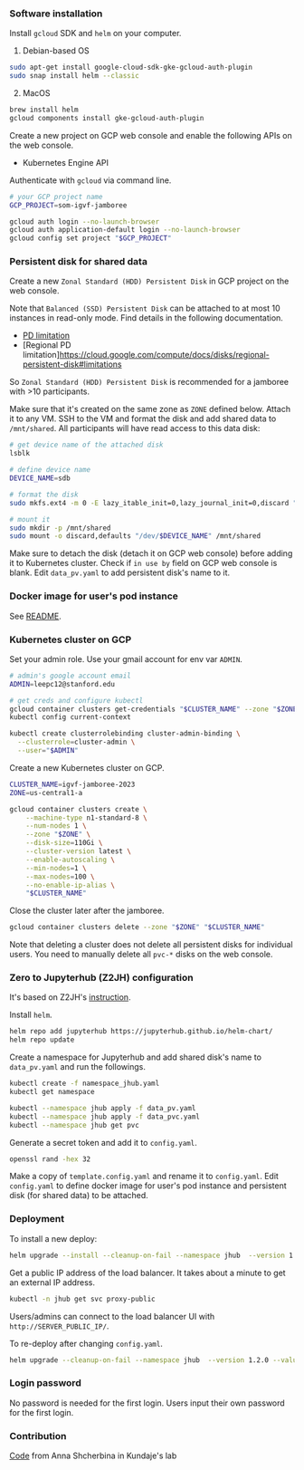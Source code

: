 ### Software installation

Install `gcloud` SDK and `helm` on your computer.

1) Debian-based OS
```bash
sudo apt-get install google-cloud-sdk-gke-gcloud-auth-plugin
sudo snap install helm --classic
```

2) MacOS
```bash
brew install helm
gcloud components install gke-gcloud-auth-plugin
```

Create a new project on GCP web console and enable the following APIs on the web console.
- Kubernetes Engine API


Authenticate with `gcloud` via command line.
```bash
# your GCP project name
GCP_PROJECT=som-igvf-jamboree

gcloud auth login --no-launch-browser
gcloud auth application-default login --no-launch-browser
gcloud config set project "$GCP_PROJECT"
```


### Persistent disk for shared data

Create a new `Zonal Standard (HDD) Persistent Disk` in GCP project on the web console.

Note that `Balanced (SSD) Persistent Disk` can be attached to at most 10 instances in read-only mode. Find details in the following documentation.
- [PD limitation](https://cloud.google.com/compute/docs/disks#pdnumberlimits)
- [Regional PD limitation]https://cloud.google.com/compute/docs/disks/regional-persistent-disk#limitations

So `Zonal Standard (HDD) Persistent Disk` is recommended for a jamboree with >10 participants.

Make sure that it's created on the same zone as `ZONE` defined below. Attach it to any VM. SSH to the VM and format the disk and add shared data to `/mnt/shared`. All participants will have read access to this data disk:
```bash
# get device name of the attached disk
lsblk

# define device name
DEVICE_NAME=sdb

# format the disk
sudo mkfs.ext4 -m 0 -E lazy_itable_init=0,lazy_journal_init=0,discard "/dev/$DEVICE_NAME"

# mount it
sudo mkdir -p /mnt/shared
sudo mount -o discard,defaults "/dev/$DEVICE_NAME" /mnt/shared
```

Make sure to detach the disk (detach it on GCP web console) before adding it to Kubernetes cluster. Check if `in use by` field on GCP web console is blank. Edit `data_pv.yaml` to add persistent disk's name to it.


### Docker image for user's pod instance

See [README](docker/README.md).


### Kubernetes cluster on GCP

Set your admin role. Use your gmail account for env var `ADMIN`.
```bash
# admin's google account email
ADMIN=leepc12@stanford.edu

# get creds and configure kubectl
gcloud container clusters get-credentials "$CLUSTER_NAME" --zone "$ZONE" --project "$GCP_PROJECT"
kubectl config current-context

kubectl create clusterrolebinding cluster-admin-binding \
  --clusterrole=cluster-admin \
  --user="$ADMIN"
```

Create a new Kubernetes cluster on GCP.
```bash
CLUSTER_NAME=igvf-jamboree-2023
ZONE=us-central1-a

gcloud container clusters create \
	--machine-type n1-standard-8 \
	--num-nodes 1 \
	--zone "$ZONE" \
	--disk-size=110Gi \
	--cluster-version latest \
	--enable-autoscaling \
	--min-nodes=1 \
	--max-nodes=100 \
	--no-enable-ip-alias \
	"$CLUSTER_NAME"
```

Close the cluster later after the jamboree.
```bash
gcloud container clusters delete --zone "$ZONE" "$CLUSTER_NAME"
```

Note that deleting a cluster does not delete all persistent disks for individual users. You need to manually delete all  `pvc-*` disks on the web console.


### Zero to Jupyterhub (Z2JH) configuration

It's based on Z2JH's [instruction](https://zero-to-jupyterhub.readthedocs.io/en/stable/index.html).

Install `helm`.
```bash
helm repo add jupyterhub https://jupyterhub.github.io/helm-chart/
helm repo update
````

Create a namespace for Jupyterhub and add shared disk's name to `data_pv.yaml` and run the followings.
```bash
kubectl create -f namespace_jhub.yaml
kubectl get namespace

kubectl --namespace jhub apply -f data_pv.yaml
kubectl --namespace jhub apply -f data_pvc.yaml
kubectl --namespace jhub get pvc
```

Generate a secret token and add it to `config.yaml`.
```bash
openssl rand -hex 32
```

Make a copy of `template.config.yaml` and rename it to `config.yaml`. Edit `config.yaml` to define docker image for user's pod instance and persistent disk (for shared data) to be attached.


### Deployment

To install a new deploy:
```bash
helm upgrade --install --cleanup-on-fail --namespace jhub  --version 1.2.0 --values config.yaml --set global.safeToShowValues=true jhub jupyterhub/jupyterhub --timeout 30m
```

Get a public IP address of the load balancer. It takes about a minute to get an external IP address.
```bash
kubectl -n jhub get svc proxy-public
```

Users/admins can connect to the load balancer UI with `http://SERVER_PUBLIC_IP/`.

To re-deploy after changing `config.yaml`.
```bash
helm upgrade --cleanup-on-fail --namespace jhub  --version 1.2.0 --values config.yaml --set global.safeToShowValues=true jhub jupyterhub/jupyterhub --timeout 30m
````

### Login password

No password is needed for the first login. Users input their own password for the first login.


### Contribution

[Code](https://github.com/kundajelab/jamboree-toolkit) from Anna Shcherbina in Kundaje's lab

